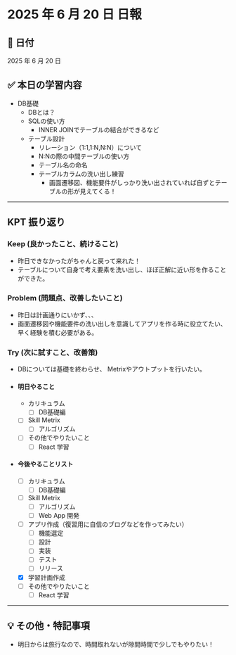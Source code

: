 # 2025 年 6 月 20 日 日報

## 📅 日付

2025 年 6 月 20 日

## ✅ 本日の学習内容

- DB基礎
  - DBとは？
  - SQLの使い方
    - INNER JOINでテーブルの結合ができるなど
  - テーブル設計
    - リレーション（1:1,1:N,N:N）について
    - N:Nの際の中間テーブルの使い方
    - テーブル名の命名
    - テーブルカラムの洗い出し練習
      - 画面遷移図、機能要件がしっかり洗い出されていれば自ずとテーブルの形が見えてくる！

---

## KPT 振り返り

### Keep (良かったこと、続けること)

- 昨日できなかったがちゃんと戻って来れた！
- テーブルについて自身で考え要素を洗い出し、ほぼ正解に近い形を作ることができた。

### Problem (問題点、改善したいこと)

- 昨日は計画通りにいかず、、、
- 画面遷移図や機能要件の洗い出しを意識してアプリを作る時に役立てたい、早く経験を積む必要がある。

### Try (次に試すこと、改善策)

- DBについては基礎を終わらせ、 Metrixやアウトプットを行いたい。

- #### 明日やること
  - カリキュラム
    - [ ] DB基礎編
  - [ ] Skill Metrix
    - [ ] アルゴリズム
  - [ ] その他でやりたいこと
    - [ ] React 学習
- #### 今後やることリスト
  - [ ] カリキュラム
    - [ ] DB基礎編
  - [ ] Skill Metrix
    - [ ] アルゴリズム
    - [ ] Web App 開発
  - [ ] アプリ作成（復習用に自信のブログなどを作ってみたい）
    - [ ] 機能選定
    - [ ] 設計
    - [ ] 実装
    - [ ] テスト
    - [ ] リリース
  - [x] 学習計画作成
  - [ ] その他でやりたいこと
    - [ ] React 学習

---

## 💡 その他・特記事項

- 明日からは旅行なので、時間取れないが隙間時間で少しでもやりたい！

